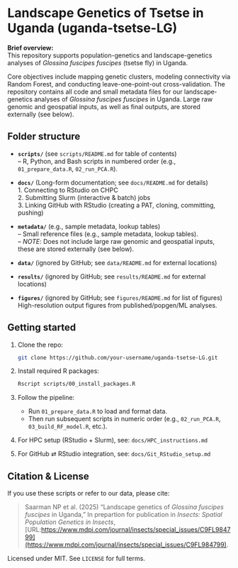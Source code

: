 # Landscape Genetics of Tsetse in Uganda (uganda-tsetse-LG)

**Brief overview:**  
This repository supports population-genetics and landscape-genetics analyses of *Glossina fuscipes fuscipes* (tsetse fly) in Uganda.  

Core objectives include mapping genetic clusters, modeling connectivity via Random Forest, and conducting leave-one-point-out cross-validation. The repository contains all code and small metadata files for our landscape‐genetics analyses of *Glossina fuscipes fuscipes* in Uganda.  Large raw genomic and geospatial inputs, as well as final outputs, are stored externally (see below).

## Folder structure

- **`scripts/`**  (see `scripts/README.md` for table of contents)   
  – R, Python, and Bash scripts in numbered order (e.g., `01_prepare_data.R`, `02_run_PCA.R`).  
  
- **`docs/`**  (Long-form documentation; see `docs/README.md` for details)  
      1. Connecting to RStudio on CHPC  
      2. Submitting Slurm (interactive & batch) jobs  
      3. Linking GitHub with RStudio (creating a PAT, cloning, committing, pushing)  

- **`metadata/`** (e.g., sample metadata, lookup tables)      
  – Small reference files (e.g., sample metadata, lookup tables).      
  – *NOTE*: Does not include large raw genomic and geospatial inputs, these are stored externally (see below).
          
- **`data/`** (ignored by GitHub; see `data/README.md` for external locations)

- **`results/`** (ignored by GitHub; see `results/README.md` for external locations)

- **`figures/`**  (ignored by GitHub; see `figures/README.md` for list of figures)
  High-resolution output figures from published/popgen/ML analyses.


## Getting started

1. Clone the repo:
    ```bash
    git clone https://github.com/your-username/uganda-tsetse-LG.git
    ```

2. Install required R packages:
    ```bash
    Rscript scripts/00_install_packages.R
    ```
3. Follow the pipeline:
    - Run `01_prepare_data.R` to load and format data.
    - Then run subsequent scripts in numeric order (e.g., `02_run_PCA.R`, `03_build_RF_model.R`, etc.).

4. For HPC setup (RStudio + Slurm), see:
   `docs/HPC_instructions.md`

5. For GitHub ⇄ RStudio integration, see:
   `docs/Git_RStudio_setup.md`


## Citation & License

If you use these scripts or refer to our data, please cite:  
> Saarman NP et al. (2025) “Landscape genetics of *Glossina fuscipes fuscipes* in Uganda,” In prepartion for publication in *Insects: Spatial Population Genetics in Insects*, [URL:https://www.mdpi.com/journal/insects/special_issues/C9FL984799](https://www.mdpi.com/journal/insects/special_issues/C9FL984799).

Licensed under MIT. See `LICENSE` for full terms.
